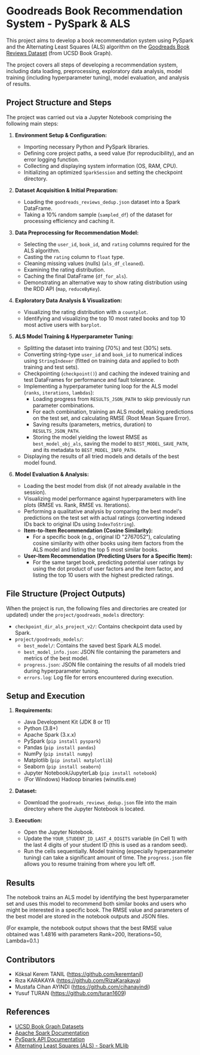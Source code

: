 # Goodreads Book Recommendation System - PySpark & ALS

This project aims to develop a book recommendation system using PySpark and the Alternating Least Squares (ALS) algorithm on the [Goodreads Book Reviews Dataset](https://cseweb.ucsd.edu/~jmcauley/datasets/goodreads.html) (from UCSD Book Graph).

The project covers all steps of developing a recommendation system, including data loading, preprocessing, exploratory data analysis, model training (including hyperparameter tuning), model evaluation, and analysis of results.

## Project Structure and Steps

The project was carried out via a Jupyter Notebook comprising the following main steps:

1.  **Environment Setup & Configuration:**
    *   Importing necessary Python and PySpark libraries.
    *   Defining core project paths, a seed value (for reproducibility), and an error logging function.
    *   Collecting and displaying system information (OS, RAM, CPU).
    *   Initializing an optimized `SparkSession` and setting the checkpoint directory.

2.  **Dataset Acquisition & Initial Preparation:**
    *   Loading the `goodreads_reviews_dedup.json` dataset into a Spark DataFrame.
    *   Taking a 10% random sample (`sampled_df`) of the dataset for processing efficiency and caching it.

3.  **Data Preprocessing for Recommendation Model:**
    *   Selecting the `user_id`, `book_id`, and `rating` columns required for the ALS algorithm.
    *   Casting the `rating` column to `float` type.
    *   Cleaning missing values (nulls) (`als_df_cleaned`).
    *   Examining the rating distribution.
    *   Caching the final DataFrame (`df_for_als`).
    *   Demonstrating an alternative way to show rating distribution using the RDD API (`map`, `reduceByKey`).

4.  **Exploratory Data Analysis & Visualization:**
    *   Visualizing the rating distribution with a `countplot`.
    *   Identifying and visualizing the top 10 most rated books and top 10 most active users with `barplot`.

5.  **ALS Model Training & Hyperparameter Tuning:**
    *   Splitting the dataset into training (70%) and test (30%) sets.
    *   Converting string-type `user_id` and `book_id` to numerical indices using `StringIndexer` (fitted on training data and applied to both training and test sets).
    *   Checkpointing (`checkpoint()`) and caching the indexed training and test DataFrames for performance and fault tolerance.
    *   Implementing a hyperparameter tuning loop for the ALS model (`ranks`, `iterations`, `lambdas`):
        *   Loading progress from `RESULTS_JSON_PATH` to skip previously run parameter combinations.
        *   For each combination, training an ALS model, making predictions on the test set, and calculating RMSE (Root Mean Square Error).
        *   Saving results (parameters, metrics, duration) to `RESULTS_JSON_PATH`.
        *   Storing the model yielding the lowest RMSE as `best_model_obj_als`, saving the model to `BEST_MODEL_SAVE_PATH`, and its metadata to `BEST_MODEL_INFO_PATH`.
    *   Displaying the results of all tried models and details of the best model found.

6.  **Model Evaluation & Analysis:**
    *   Loading the best model from disk (if not already available in the session).
    *   Visualizing model performance against hyperparameters with line plots (RMSE vs. Rank, RMSE vs. Iterations).
    *   Performing a qualitative analysis by comparing the best model's predictions on the test set with actual ratings (converting indexed IDs back to original IDs using `IndexToString`).
    *   **Item-to-Item Recommendation (Cosine Similarity):**
        *   For a specific book (e.g., original ID "2767052"), calculating cosine similarity with other books using item factors from the ALS model and listing the top 5 most similar books.
    *   **User-Item Recommendation (Predicting Users for a Specific Item):**
        *   For the same target book, predicting potential user ratings by using the dot product of user factors and the item factor, and listing the top 10 users with the highest predicted ratings.

## File Structure (Project Outputs)

When the project is run, the following files and directories are created (or updated) under the `project/goodreads_models` directory:

*   `checkpoint_dir_als_project_v2/`: Contains checkpoint data used by Spark.
*   `project/goodreads_models/`:
    *   `best_model/`: Contains the saved best Spark ALS model.
    *   `best_model_info.json`: JSON file containing the parameters and metrics of the best model.
    *   `progress.json`: JSON file containing the results of all models tried during hyperparameter tuning.
    *   `errors.log`: Log file for errors encountered during execution.

## Setup and Execution

1.  **Requirements:**
    *   Java Development Kit (JDK 8 or 11)
    *   Python (3.8+)
    *   Apache Spark (3.x.x)
    *   PySpark (`pip install pyspark`)
    *   Pandas (`pip install pandas`)
    *   NumPy (`pip install numpy`)
    *   Matplotlib (`pip install matplotlib`)
    *   Seaborn (`pip install seaborn`)
    *   Jupyter Notebook/JupyterLab (`pip install notebook`)
    *   (For Windows) Hadoop binaries (winutils.exe)

2.  **Dataset:**
    *   Download the `goodreads_reviews_dedup.json` file into the main directory where the Jupyter Notebook is located.

3.  **Execution:**
    *   Open the Jupyter Notebook.
    *   Update the `YOUR_STUDENT_ID_LAST_4_DIGITS` variable (in Cell 1) with the last 4 digits of your student ID (this is used as a random seed).
    *   Run the cells sequentially. Model training (especially hyperparameter tuning) can take a significant amount of time. The `progress.json` file allows you to resume training from where you left off.

## Results

The notebook trains an ALS model by identifying the best hyperparameter set and uses this model to recommend both similar books and users who might be interested in a specific book. The RMSE value and parameters of the best model are stored in the notebook outputs and JSON files.

(For example, the notebook output shows that the best RMSE value obtained was 1.4816 with parameters Rank=200, Iterations=50, Lambda=0.1.)

## Contributors

*   Köksal Kerem TANIL (https://github.com/keremtanil)
*   Rıza KARAKAYA (https://github.com/RizaKarakaya)
*   Mustafa Cihan AYINDI (https://github.com/cihanayindi)
*   Yusuf TURAN (https://github.com/turan1609)

## References

*   [UCSD Book Graph Datasets](https://cseweb.ucsd.edu/~jmcauley/datasets/goodreads.html)
*   [Apache Spark Documentation](https://spark.apache.org/docs/latest/)
*   [PySpark API Documentation](https://spark.apache.org/docs/latest/api/python/index.html)
*   [Alternating Least Squares (ALS) - Spark MLlib](https://spark.apache.org/docs/latest/ml-collaborative-filtering.html)
